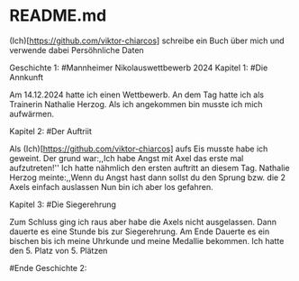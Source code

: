 # README.md

(Ich)[https://github.com/viktor-chiarcos] schreibe ein Buch über mich und verwende dabei Persöhnliche Daten

Geschichte 1: #Mannheimer Nikolauswettbewerb 2024
Kapitel 1: #Die Annkunft

Am 14.12.2024 hatte ich einen Wettbewerb.
An dem Tag hatte ich als Trainerin Nathalie Herzog.
Als ich angekommen bin musste ich mich aufwärmen.

Kapitel 2: #Der Auftriit

Als (Ich)[https://github.com/viktor-chiarcos] aufs Eis musste habe ich geweint.
Der grund war:,,Ich habe Angst mit Axel das erste mal aufzutreten!''
Ich hatte nähmlich den ersten auftritt an diesem Tag.
Nathalie Herzog meinte:,,Wenn du Angst hast dann sollst du den Sprung bzw. die 2 Axels einfach auslassen
Nun bin ich aber los gefahren.

Kapitel 3: #Die Siegerehrung

Zum Schluss ging ich raus aber habe die Axels nicht ausgelassen.
Dann dauerte es eine Stunde bis zur Siegerehrung.
Am Ende Dauerte es ein bischen bis ich meine Uhrkunde und meine Medallie bekommen.
Ich hatte den 5. Platz von 5. Plätzen 

#Ende
Geschichte 2: 

